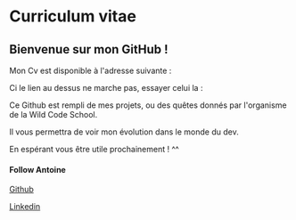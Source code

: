 # Curriculum vitae

## Bienvenue sur mon GitHub !

Mon Cv est disponible à l'adresse suivante : 

Ci le lien au dessus ne marche pas, essayer celui la : 


Ce Github est rempli de mes projets, ou des quêtes donnés par l'organisme de la Wild Code School.

Il vous permettra de voir mon évolution dans le monde du dev.



En espérant vous être utile prochainement !  ^^

#### Follow Antoine

[Github](https://github.com/ctoxy)

[Linkedin](https://www.linkedin.com/in/c%C3%A9dric-bouve)